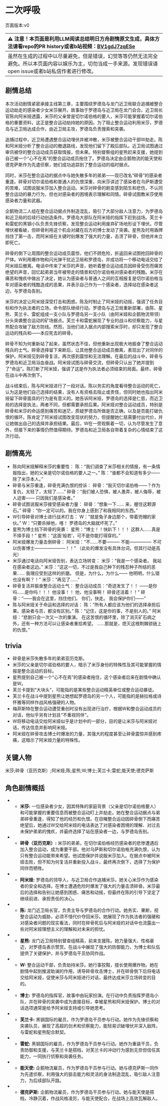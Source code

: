 # 二次呼吸
页面版本:v0
 

| :warning: 注意！本页面是利用LLM阅读总结明日方舟剧情原文生成，具体方法请看repo的PR history或者b站视频：[BV1gdJ7zqESe](https://www.bilibili.com/video/BV1gdJ7zqESe/)         |
|:----------------------------|
| 虽然在生成的过程中以尽量避免，但是错误，幻觉等等仍然无法完全避免。所以本页面内容以娱乐为主，切勿当成一手来源。发现错误请open issue或者b站私信作者进行修改。|



## 剧情总结
本次活动剧情紧密承接主线第三章，主要围绕罗德岛与龙门近卫局联合追捕被整合运动劫走的感染者少女米莎展开。故事始于罗德岛与近卫局在龙门会合。近卫局长官陈向阿米娅透露，米莎的父亲曾是切尔诺伯格的要人，米莎可能掌握着切尔诺伯格的重要资料，这正是整合运动劫持她的原因。为了阻止整合运动利用米莎，罗德岛与近卫局达成合作，由近卫局主攻，罗德岛负责搜索和突袭。

追捕过程中，近卫局遭遇整合运动埋伏并被冲散，米莎被整合运动干部W劫走。陈和阿米娅分析了整合运动的撤退路线，发现他们留下了殿后部队。近卫局试图通过审讯被俘的整合运动成员获取情报，但未果。特别督察组的星熊赶来支援，她提到自己被一个“心不在焉”的整合运动成员拖住了。罗德岛决定由企鹅物流的能天使和德克萨斯作为先遣侦察，她们成功追踪到了整合运动的临时据点。

同时，米莎在整合运动的据点中与她失散多年的弟弟——现已改名“碎骨”的感染者重逢。碎骨对切尔诺伯格和普通人的仇恨深重，向米莎讲述了感染者在乌萨斯遭受的苦难，试图说服米莎加入整合运动。米莎对碎骨的剧变感到陌生和悲伤，不认同整合运动的暴力行为，但也对感染者的困境表示理解和同情。碎骨试图教米莎使用感染者力量和武器。

企鹅物流二人组在整合运动据点外制造混乱，吸引了大部分敌人注意力，为罗德岛和近卫局的后续行动创造条件。罗德岛大部队在阿米娅的指挥下赶到战场。芙兰卡和雷蛇的黑钢小队负责先锋侦察，发现整合运动利用废弃矿场地形设下埋伏。尽管埋伏被看破，但碎骨利用这个机会对藏在后方的博士发动了突袭。星熊及时用盾牌挡住了第一击，而阿米娅在关键时刻爆发了强大的力量，击溃了碎骨，但他并未立即死亡。

碎骨的倒下让周围的整合运动成员震惊，他们不顾危险，折返回来试图抢回碎骨的尸体。W利用爆炸物和闪光弹干扰近卫局和罗德岛，并成功将一个移动电话交给了阿米娅后撤离。电话中传来了米莎的声音，她听着整合运动成员因碎骨受伤而痛苦绝望的声音，回忆起弟弟当年被带走的情景和切尔诺伯格对感染者的残酷。米莎在痛苦和愧疚中做出了决定，她认为感染者与普通人之间的互相报复是切尔诺伯格当年对感染者的残酷造成的恶果，并表示自己作为一个感染者，选择站在感染者这边，与罗德岛告别。

米莎的决定让阿米娅深受打击和困惑。陈及时制止了阿米娅的动摇，强调了任务目标和作为执法者的立场，命令部队继续行动。罗德岛与近卫局重新部署，由陈、星熊、芙兰卡、雷蛇组成一支小队与罗德岛另一支小队（由阿米娅和企鹅物流带领）分头突袭整合运动的矿场据点。芙兰卡和雷蛇展现了专业的战斗和侦察能力，与星熊配合攻破了敌方防线。然而，当他们进入据点内部搜索米莎时，却只发现了整合运动的残兵和——本应死去的碎骨。

碎骨不知为何重新站了起来，虽然状态不佳，但他重新出现极大地振奋了整合运动残兵的士气。碎骨选择留下来断后，让其他整合运动成员撤离，表现出了对同伴的保护。阿米娅见到碎骨复活，再次感到震惊和无法理解。在最后的战斗中，碎骨与罗德岛和近卫局浴血奋战。阿米娅试图与碎骨交流，但碎骨只认出了她并提到了“命运”。陈打断了阿米娅，强调了这是作为执法者必须结束的局面。最终，碎骨在战斗中再次倒下。

战斗结束后，陈与阿米娅进行了一段对话。陈以务实的角度看待整合运动的死亡，认为这是他们自己选择的结果，没有人有资格去阻止或责怪，但同时她也指出阿米娅留下碎骨面具的行为是有意义的。她告诉阿米娅，罗德岛的选择是仁慈，而近卫局的选择是执法，两者不同，但都需要承担后果。阿米娅对整合运动成员，特别是碎骨和米莎的命运感到痛苦和迷茫，质疑罗德岛所做是否正确，以及是否能打破仇恨的循环。陈肯定了阿米娅试图改变现状的努力，但提醒她仁慈需要付出代价，并让她做出自己的选择并承担结果。最后，W在一旁观察着一切，认为尽管发生了意外，但接下来的事情仍然值得期待。罗德岛和近卫局各自带着复杂的心情结束了这次行动。
## 剧情高光
- 陈向阿米娅解释米莎的重要性：
陈：“我们调查了米莎相关的情报，有一条情报指出，她的父亲是切尔诺伯格的要人之一。”
陈：“谁都不会知道有多少—— 除了米莎本人。”
- 碎骨与米莎重逢，碎骨充满仇恨的控诉：
碎骨：“毁灭切尔诺伯格——？作为复仇，太轻了，太轻了......”
碎骨：“我们被人恐惧，被人愚弄，被人侮辱，被人迫害—— 只因我们是感染者。”
- 碎骨试图说服米莎接受感染者力量：
碎骨：“想象一下...... 来，握住这颗源石。”
碎骨：“你一定可以的。我在你身上感到了和我相同的东西。”
- W引导碎骨对博士进行战术打击：
W：“就是兔子身边那个，带着兜帽的家伙。”
W：“只要杀掉他，喀！ 罗德岛的大脑就坏死了。”
- 星熊为博士挡下碎骨的突袭：
星熊：“博士！！快趴下！！！ 这群人......真是不择手段！”
星熊：“这面‘般若’，可不是你能打得穿的。”
- 阿米娅爆发力量击倒碎骨：
阿米娅：“不......不要——— 不能————— 不可以伤害博士———————！！”
（此处的爆发没有具体台词，但其行动是高光）
- 米莎通过电话向阿米娅告别，表达立场转变：
米莎：“我是一个感染者。 我站在感染者这边。”
米莎：“这这一切，不过是我自己种下的残忍种子所结的恶果...... 我理应受到这样的折磨。 但是，为什么，为什么—— 他明明，什么错也没有啊？！”
米莎：“再见了......”
- 碎骨复活并振奋整合运动士气：
整合运动成员：“奇迹发生了！！ ——是你吗......是你吗！！！ 他没事！！ 他，他没事啊！ 碎骨还活着！！”
碎骨：“——我会在这里，挡住他们。 你们，快走。 我会保护你们——”
- 陈与阿米娅关于命运和选择的对话：
陈：“所有人都应该为他们的选择承担后果。感染者与否，都没有区别。”
陈：“记住，这是你的事，不是别人的。”
阿米娅：“悲剧只会一次又一次的重演。 在这苦恨的循环里，除了消灭矿石病之外，还有一种方法可以让感染者重拾希望。 ......那就是，熄灭这根荆棘锁链上的仇恨。”
## trivia
*   碎骨是米莎失散多年的弟弟亚历克斯。
*   米莎的父亲是切尔诺伯格的要人，暗示了米莎身份的特殊性及其可能掌握的情报是整合运动的目标。
*   星熊提到自己被一个“心不在焉”的感染者拖住，这个感染者后来在剧情中确认是W。
*   芙兰卡提到“大块头”，可能指的是某些整合运动精英单位或整合运动暴徒。
*   芙兰卡在战斗中提到星熊让她想起罗德岛的另一个人，可能指的是赫拉格或诗怀雅等同样作战风格强硬的人物。
*   梅菲斯特在整合运动遭受重创时没有出现进行治疗，根据W和整合运动成员的对话，他似乎另有计划且“不重视同伴”。
*   W将移动电话交给阿米娅似乎是计划中的一部分，目的是让米莎与阿米娅对话，传达信息并影响阿米娅。
*   阿米娅在碎骨攻击博士时爆发的力量，其强大的程度甚至让碎骨震惊并感到疼痛，这暗示了阿米娅力量的特殊性。
## 关键人物
米莎;碎骨（亚历克斯）;阿米娅;陈;星熊;W;博士;芙兰卡;雷蛇;能天使;德克萨斯
## 角色剧情概括
-   *   **米莎:** 一位感染者少女，因其特殊的家庭背景（父亲是切尔诺伯格要人）和可能掌握的重要信息而被整合运动盯上并劫走。她在整合运动据点与弟弟碎骨重逢，得知了他的经历和仇恨。在目睹整合运动因碎骨倒下而痛苦绝望后，她通过W交给阿米娅的电话表达了对感染者困境的理解、对过去未保护弟弟的愧疚，并最终选择了站在感染者一边，与罗德岛告别。
-   *   **碎骨（亚历克斯）:** 米莎的弟弟，在切尔诺伯格经历感染者的悲惨遭遇后加入整合运动，成为重要干部。他对乌萨斯和切尔诺伯格充满仇恨，认为只有整合运动能带来希望。他试图保护并说服米莎加入。在据点中被阿米娅击败，但不知为何复活并重新投入战斗，最终再次倒下，选择了为保护同伴而牺牲。
-   *   **阿米娅:** 罗德岛的领导人，与近卫局合作追捕米莎。她关心米莎作为感染者的安全和选择。在博士遭遇危险时爆发了强大的力量击溃碎骨。米莎最后的选择和告别让她感到困惑、痛苦和动摇，但最终在陈的引导下坚定了继续前进、承担责任的决心。
-   *   **陈:** 龙门近卫局长官，负责主导与罗德岛的合作行动。她务实、果断，视整合运动为威胁，必须不惜代价夺回米莎。她展现了作为执法者的强硬和对感染者问题的现实看法，同时在碎骨死后与阿米娅的对话中也流露出一些对阿米娅理想主义的理解和对未来的担忧。
-   *   **星熊:** 龙门近卫局特别督查组精英，前来支援陈。她力量强大、性格豪迈，对罗德岛表示赞赏。在战斗中展现了强大的防御能力，为博士和队伍提供了关键保护，并与罗德岛干员协同作战。
-   *   **W:** 整合运动干部，负责劫持米莎。她行事狡黠，擅长使用爆炸物。她在剧情中起到推波助澜的作用，诱导碎骨攻击博士，并在碎骨倒下后将电话交给阿米娅，促使米莎与阿米娅进行对话，最终达成米莎立场转变的目的。
-   *   **博士:** 罗德岛的指挥官，故事中由玩家扮演。在行动中负责指挥罗德岛小队，并在碎骨的突袭中成为直接目标，幸被星熊和阿米娅保护。博士的对话选项通常是给予阿米娅支持或引导她思考。
-   *   **芙兰卡:** 黑钢国际的雇员，作为罗德岛干员参与行动。她作为先锋侦察和突袭队员，展现了高超的剑术和侦察能力，能轻易识破埋伏并深入敌阵，与雷蛇和星熊配合默契。
-   *   **雷蛇:** 黑钢国际的雇员，作为罗德岛干员参与行动。她作为重装干员，负责防御和支援，与芙兰卡是搭档，对芙兰卡的冲动行为感到无奈但信任其能力，一同执行侦察和突袭任务。
-   *   **能天使:** 企鹅物流雇员，作为罗德岛干员参与行动。她与德克萨斯一同作为先遣侦察，利用强大的狙击能力和灵活的身法制造混乱，吸引敌人注意力，为后续部队开路。
-   *   **德克萨斯:** 企鹅物流雇员，作为罗德岛干员参与行动。她与能天使是搭档，冷静沉着，作战风格凌厉，与能天使配合，在战场上高效瓦解敌人。